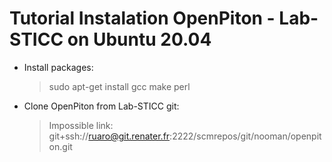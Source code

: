 # Tutorial Instalation OpenPiton - Lab-STICC on Ubuntu 20.04


* Install packages:
    > sudo apt-get install gcc make perl

* Clone OpenPiton from Lab-STICC git:
   > Impossible link: git+ssh://ruaro@git.renater.fr:2222/scmrepos/git/nooman/openpiton.git